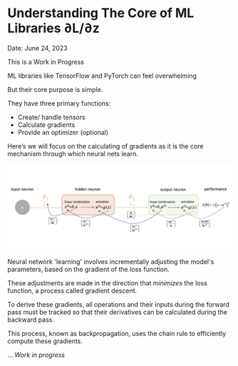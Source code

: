 # Understanding The Core of ML Libraries ∂L/∂z

Date: June 24, 2023

This is a Work in Progress

ML libraries like TensorFlow and PyTorch can feel overwhelming

But their core purpose is simple.

They have three primary functions:

- Create/ handle tensors
- Calculate gradients
- Provide an optimizer (optional)

Here’s we will focus on the calculating of gradients as it is the core mechanism through which neural nets learn.

![Screen-Shot-2017-07-16-at-4.44.08-PM.png](Understanding%20The%20Core%20of%20ML%20Libraries%20%E2%88%82L%20%E2%88%82z%20d8493c14778a41eabb365ed84c81e0fc/Screen-Shot-2017-07-16-at-4.44.08-PM.png)

Neural network 'learning' involves incrementally adjusting the model's parameters, based on the gradient of the loss function.

These adjustments are made in the direction that *minimizes* the loss function, a process called gradient descent.

To derive these gradients, all operations and their inputs during the forward pass must be tracked so that their derivatives can be calculated during the backward pass. 

This process, known as backpropagation, uses the chain rule to efficiently compute these gradients.

… *Work in progress*